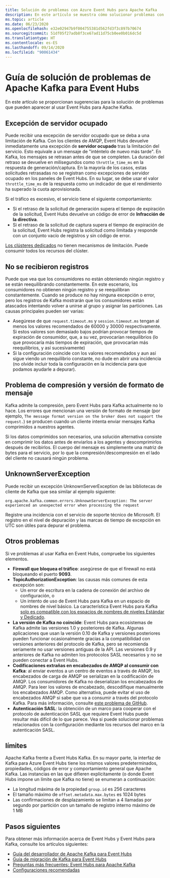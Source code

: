 ```yaml
---
title: Solución de problemas con Azure Event Hubs para Apache Kafka
description: En este artículo se muestra cómo solucionar problemas con Azure Event Hubs para Apache Kafka
ms.topic: article
ms.date: 06/23/2020
ms.openlocfilehash: e32e02947b9f004755381d562fd3f3c897b70674
ms.sourcegitcommit: 51df05f27adb8f3ce67ad11d75cb0ee0b016dc5d
ms.translationtype: HT
ms.contentlocale: es-ES
ms.lasthandoff: 09/14/2020
ms.locfileid: "90061434"
---
```

# <a name="apache-kafka-troubleshooting-guide-for-event-hubs"></a>Guía de solución de problemas de Apache Kafka para Event Hubs
En este artículo se proporcionan sugerencias para la solución de problemas que pueden aparecer al usar Event Hubs para Apache Kafka. 

## <a name="server-busy-exception"></a>Excepción de servidor ocupado
Puede recibir una excepción de servidor ocupado que se deba a una limitación de Kafka. Con los clientes de AMQP, Event Hubs devuelve inmediatamente una excepción de **servidor ocupado** tras la limitación del servicio. Esto equivale a un mensaje de "inténtelo de nuevo más tarde". En Kafka, los mensajes se retrasan antes de que se completen. La duración del retraso se devuelve en milisegundos como `throttle_time_ms` en la respuesta de generación/captura. En la mayoría de los casos, estas solicitudes retrasadas no se registran como excepciones de servidor ocupado en los paneles de Event Hubs. En su lugar, se debe usar el valor `throttle_time_ms` de la respuesta como un indicador de que el rendimiento ha superado la cuota aprovisionada.

Si el tráfico es excesivo, el servicio tiene el siguiente comportamiento:

- Si el retraso de la solicitud de generación supera el tiempo de expiración de la solicitud, Event Hubs devuelve un código de error de **Infracción de la directiva**.
- Si el retraso de la solicitud de captura supera el tiempo de expiración de la solicitud, Event Hubs registra la solicitud como limitada y responde con un conjunto vacío de registros y sin código de error.

[Los clústeres dedicados](event-hubs-dedicated-overview.md) no tienen mecanismos de limitación. Puede consumir todos los recursos del clúster.

## <a name="no-records-received"></a>No se recibieron registros
Puede que vea que los consumidores no están obteniendo ningún registro y se están reequilibrando constantemente. En este escenario, los consumidores no obtienen ningún registro y se reequilibran constantemente. Cuando se produce no hay ninguna excepción o error, pero los registros de Kafka mostrarán que los consumidores están atascados intentando volver a unirse al grupo y asignar las particiones. Las causas principales pueden ser varias:

- Asegúrese de que `request.timeout.ms` y `session.timeout.ms` tengan al menos los valores recomendados de 60000 y 30000 respectivamente. Si estos valores son demasiado bajos podrían provocar tiempos de expiración de consumidor, que, a su vez, provocarían reequilibrios (lo que provocaría más tiempos de expiración, que provocarían más reequilibrios, y así sucesivamente) 
- Si la configuración coincide con los valores recomendados y aun así sigue viendo un reequilibrio constante, no dude en abrir una incidencia (no olvide incluir toda la configuración en la incidencia para que podamos ayudarle a depurar).

## <a name="compressionmessage-format-version-issue"></a>Problema de compresión y versión de formato de mensaje
Kafka admite la compresión, pero Event Hubs para Kafka actualmente no lo hace. Los errores que mencionan una versión de formato de mensaje (por ejemplo, `The message format version on the broker does not support the request.`) se producen cuando un cliente intenta enviar mensajes Kafka comprimidos a nuestros agentes.

Si los datos comprimidos son necesarios, una solución alternativa consiste en comprimir los datos antes de enviarlos a los agentes y descomprimirlos después de recibirlos. El cuerpo del mensaje es simplemente una matriz de bytes para el servicio, por lo que la compresión/descompresión en el lado del cliente no causará ningún problema.

## <a name="unknownserverexception"></a>UnknownServerException
Puede recibir un excepción UnknownServerException de las bibliotecas de cliente de Kafka que sea similar al ejemplo siguiente: 

```
org.apache.kafka.common.errors.UnknownServerException: The server experienced an unexpected error when processing the request
```

Registre una incidencia con el servicio de soporte técnico de Microsoft.  El registro en el nivel de depuración y las marcas de tiempo de excepción en UTC son útiles para depurar el problema. 

## <a name="other-issues"></a>Otros problemas
Si ve problemas al usar Kafka en Event Hubs, compruebe los siguientes elementos.

- **Firewall que bloquea el tráfico**: asegúrese de que el firewall no está bloqueando el puerto **9093**.
- **TopicAuthorizationException**: las causas más comunes de esta excepción son:
    - Un error de escritura en la cadena de conexión del archivo de configuración, o
    - Un intento de uso de Event Hubs para Kafka en un espacio de nombres de nivel básico. La característica Event Hubs para Kafka [solo es compatible con los espacios de nombres de niveles Estándar y Dedicado](https://azure.microsoft.com/pricing/details/event-hubs/).
- **La versión de Kafka no coincide**: Event Hubs para ecosistemas de Kafka admite las versiones 1.0 y posteriores de Kafka. Algunas aplicaciones que usan la versión 0.10 de Kafka y versiones posteriores pueden funcionar ocasionalmente gracias a la compatibilidad con versiones anteriores del protocolo de Kafka, pero se recomienda seriamente no usar versiones antiguas de la API. Las versiones 0.9 y anteriores de Kafka no admiten los protocolos SASL necesarios y no se pueden conectar a Event Hubs.
- **Codificaciones extrañas en encabezados de AMQP al consumir con Kafka**: al enviar eventos a un centro de eventos a través de AMQP, los encabezados de carga de AMQP se serializan en la codificación de AMQP. Los consumidores de Kafka no deserializan los encabezados de AMQP. Para leer los valores de encabezado, descodifique manualmente los encabezados AMQP. Como alternativa, puede evitar el uso de encabezados AMQP si sabe que va a consumir a través del protocolo Kafka. Para más información, consulte [este problema de GitHub](https://github.com/Azure/azure-event-hubs-for-kafka/issues/56).
- **Autenticación SASL**: la obtención de un marco para cooperar con el protocolo de autenticación SASL que requiere Event Hubs puede resultar más difícil de lo que parece. Vea si puede solucionar problemas relacionados con la configuración mediante los recursos del marco en la autenticación SASL. 

## <a name="limits"></a>límites
Apache Kafka frente a Event Hubs Kafka. En su mayor parte, la interfaz de Kafka para Azure Event Hubs tiene los mismos valores predeterminados, propiedades, códigos de error y comportamiento general que Apache Kafka. Las instancias en las que difieren explícitamente (o donde Event Hubs impone un límite que Kafka no tiene) se enumeran a continuación:

- La longitud máxima de la propiedad `group.id` es 256 caracteres
- El tamaño máximo de `offset.metadata.max.bytes` es 1024 bytes
- Las confirmaciones de desplazamiento se limitan a 4 llamadas por segundo por partición con un tamaño de registro interno máximo de 1 MB


## <a name="next-steps"></a>Pasos siguientes
Para obtener más información acerca de Event Hubs y Event Hubs para Kafka, consulte los artículos siguientes:  

- [Guía del desarrollador de Apache Kafka para Event Hubs](apache-kafka-developer-guide.md)
- [Guía de migración de Kafka para Event Hubs](apache-kafka-migration-guide.md)
- [Preguntas más frecuentes: Event Hubs para Apache Kafka](apache-kafka-frequently-asked-questions.md)
- [Configuraciones recomendadas](apache-kafka-configurations.md)
